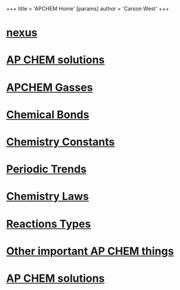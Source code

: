 +++
 title = 'APCHEM Home'
[params]
	author = 'Carson West'
+++
# [nexus](./../nexus/)
# [AP CHEM solutions](./../ap-chem-solutions/)
# [APCHEM Gasses](./../apchem-gasses/)
# [Chemical Bonds](./../chemical-bonds/)
# [Chemistry Constants](./../chemistry-constants/)
# [Periodic Trends](./../periodic-trends/)
# [Chemistry Laws](./../chemistry-laws/)
# [Reactions Types](./../reactions-types/)
# [Other important AP CHEM things](./../other-important-ap-chem-things/)
# [AP CHEM solutions](./../ap-chem-solutions/)
